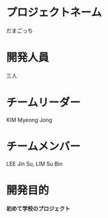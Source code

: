  プロジェクトネーム
 =============

だまごっち

 開発人員
 =============

三人 


チームリーダー
 =============
 
 KIM Myeong Jong
 
 チームメンバー
 =============
 
 LEE Jin Su, LIM Su Bin
 
開発目的
 =============
 
**初めて学校のプロジェクト**
 
